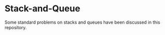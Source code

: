 # Stack-and-Queue

Some standard problems on stacks and queues have been discussed in this repository.
